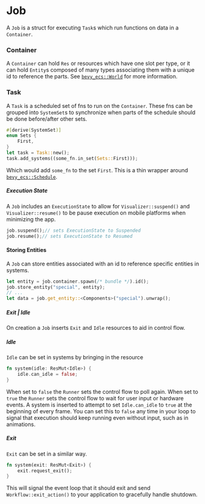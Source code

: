 # Job 

A `Job` is a struct for executing `Task`s which run functions on data in a `Container`. 

### Container
A `Container` can hold `Res` or resources which have one slot per type, or it can hold
`Entity`s composed of many types associating them with a unique id to reference the parts.
See [`bevy_ecs::World`](https://docs.rs/bevy/latest/bevy/ecs/prelude/struct.World.html) for more information.
### Task
A `Task` is a scheduled set of fns to run on the `Container`. These fns can be grouped into `SystemSet`s to
synchronize when parts of the schedule should be done before/after other sets.
```rust
#[derive(SystemSet)]
enum Sets {
    First,
}
let task = Task::new();
task.add_systems((some_fn.in_set(Sets::First)));
```
Which would add `some_fn` to the set `First`. 
This is a thin wrapper around [`bevy_ecs::Schedule`](https://docs.rs/bevy/latest/bevy/ecs/prelude/struct.Schedule.html).
##### Execution State 
A `Job` includes an `ExecutionState` to allow for `Visualizer::suspend()` and `Visualizer::resume()` to be pause execution on
mobile platforms when minimizing the app. 
```rust
job.suspend();// sets ExecutionState to Suspended
job.resume();// sets ExecutionState to Resumed
```

#### Storing Entities

A `Job` can store entities associated with an id to reference specific entities in systems.
```rust
let entity = job.container.spawn(/* bundle */).id();
job.store_entity("special", entity); 
// ...
let data = job.get_entity::<Components>("special").unwrap();
```

##### Exit | Idle

On creation a `Job` inserts `Exit` and `Idle` resources to aid in control flow.
##### Idle 
`Idle` can be set in systems by bringing in the resource
```rust
fn system(idle: ResMut<Idle>) {
    idle.can_idle = false;
}
```
When set to `false` the `Runner` sets the control flow to poll again.
When set to `true` the `Runner` sets the control flow to wait for user input 
or hardware events. A system is inserted to attempt to set `Idle.can_idle` to `true`
at the beginning of every frame. You can set this to `false` any time in your loop to 
signal that execution should keep running even without input, such as in animations.
##### Exit
`Exit` can be set in a similar way.
```rust
fn system(exit: ResMut<Exit>) {
    exit.request_exit();
}
```
This will signal the event loop that it should exit and send `Workflow::exit_action()` to 
your application to gracefully handle shutdown.
